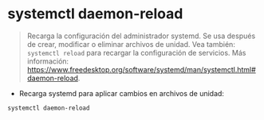 # systemctl daemon-reload

> Recarga la configuración del administrador systemd.
> Se usa después de crear, modificar o eliminar archivos de unidad.
> Vea también: `systemctl reload` para recargar la configuración de servicios.
> Más información: <https://www.freedesktop.org/software/systemd/man/systemctl.html#daemon-reload>.

- Recarga systemd para aplicar cambios en archivos de unidad:

`systemctl daemon-reload`
